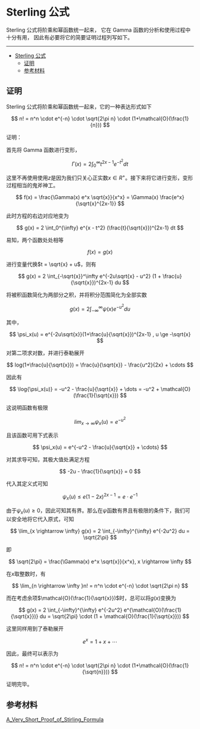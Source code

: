 # Sterling 公式

Sterling 公式将阶乘和幂函数统一起来，
它在 Gamma 函数的分析和使用过程中十分有用，
因此有必要将它的简要证明过程列写如下。

---
- [Sterling 公式](#sterling-公式)
  - [证明](#证明)
  - [参考材料](#参考材料)


## 证明

Sterling 公式将阶乘和幂函数统一起来，它的一种表达形式如下

$$
n! = n^n \cdot e^{-n} \cdot \sqrt{2\pi n} \cdot (1+\mathcal{O}(\frac{1}{n}))
$$

证明：

首先将 Gamma 函数进行变形，

$$
\Gamma(x) = 2 \int_0^{\infty} t^{2x-1} e ^{-t^2} dt
$$

这里不再使用使用$z$是因为我们只关心正实数$x \in R^{+}$。接下来将它进行变形，变形过程相当的鬼斧神工。

$$
f(x) =
\frac{\Gamma(x) e^x \sqrt{x}}{x^x} =
 \Gamma(x) \frac{e^x}{\sqrt{x}^{2x-1}}
$$

此时方程的右边对应地变为

$$
g(x) = 2 \int_0^{\infty} e^{x - t^2} (\frac{t}{\sqrt{x}})^{2x-1} dt
$$

易知，两个函数处处相等

$$
f(x) = g(x)
$$

进行变量代换$t = \sqrt{x} + u$，则有

$$
g(x) = 2 \int_{-\sqrt{x}}^\infty
e^{-2u\sqrt{x} - u^2} (1 + \frac{u}{\sqrt{x}})^{2x-1} du
$$

将被积函数简化为两部分之积，并将积分范围简化为全部实数

$$
g(x) = 2 \int_{-\infty}^{\infty} \psi(x) e^{-u^2} du
$$

其中，

$$
\psi_x(u) = e^{-2u\sqrt{x}}(1+\frac{u}{\sqrt{x}})^{2x-1}
, u \ge -\sqrt{x}
$$

对第二项求对数，并进行泰勒展开

$$
log(1+\frac{u}{\sqrt{x}}) = \frac{u}{\sqrt{x}} - \frac{u^2}{2x} + \cdots
$$

因此有

$$
\log{\psi_x(u)} =
-u^2 - \frac{u}{\sqrt{x}} + \dots =
-u^2 + \mathcal{O}(\frac{1}{\sqrt{x}})
$$

这说明函数有极限

$$
lim_{x \rightarrow \infty} \psi_x(u) = e^{-u^2}
$$

且该函数可用下式表示

$$
\psi_x(u) = e^{-u^2 - \frac{u}{\sqrt{x}} + \cdots}
$$

对其求导可知，其极大值处满足方程

$$
-2u - \frac{1}{\sqrt{x}} = 0
$$

代入其定义式可知

$$
\psi_x(u) \le e (1-2x)^{2x-1} = e \cdot e^{-1}
$$

由于$\psi_x(u) \ge 0$，因此可知其有界。那么在$\psi$函数有界且有极限的条件下，我们可以安全地将它代入原式，可知

$$
\lim_{x \rightarrow \infty} g(x) =
2 \int_{-\infty}^{\infty} e^{-2u^2} du = \sqrt{2\pi}
$$

即

$$
\sqrt{2\pi} = \frac{\Gamma(x) e^x \sqrt{x}}{x^x}, x \rightarrow \infty
$$

在$x$取整数时，有

$$
\lim_{n \rightarrow \infty }n! = n^n \cdot e^{-n} \cdot \sqrt{2\pi n}
$$

而在考虑余项$\mathcal{O}(\frac{1}{\sqrt{x}})$时，总可以将$g(x)$变换为

$$
g(x) =
2 \int_{-\infty}^{\infty} e^{-2u^2} e^{\mathcal{O}(\frac{1}{\sqrt{x}})} du = \sqrt{2\pi} \cdot (1 + \mathcal{O}(\frac{1}{\sqrt{x}}))
$$

这里同样用到了泰勒展开

$$
e^x = 1 + x + \cdots
$$

因此，最终可以表示为

$$
n! = n^n \cdot e^{-n} \cdot \sqrt{2\pi n} \cdot (1+\mathcal{O}(\frac{1}{\sqrt{n}}))
$$

证明完毕。

## 参考材料

[A_Very_Short_Proof_of_Stirling_Formula](https://www.researchgate.net/publication/237571154_A_Very_Short_Proof_of_Stirling%27s_Formula)
